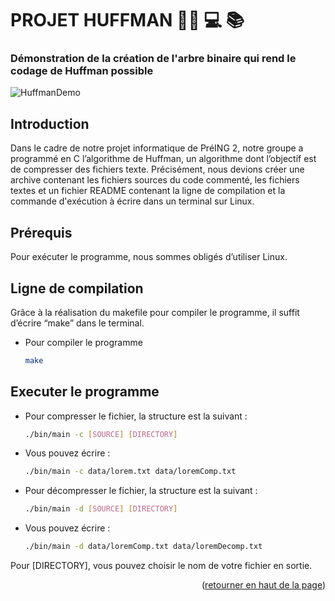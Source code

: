 # PROJET HUFFMAN 👨‍💻 ‍💻 📚

### Démonstration de la création de l'arbre binaire qui rend le codage de Huffman possible
![HuffmanDemo](https://upload.wikimedia.org/wikipedia/commons/a/ac/Huffman_huff_demo.gif)

<!-- INTRODUCTION -->

## Introduction

Dans le cadre de notre projet informatique de PréING 2, notre groupe a programmé en C l’algorithme de Huffman, un algorithme dont l’objectif est de compresser des fichiers texte. 
Précisément, nous devions créer une archive contenant les fichiers sources du code commenté, les fichiers textes et un fichier README contenant la ligne de compilation et la commande d'exécution à écrire dans un terminal sur Linux. 

## Prérequis

Pour exécuter le programme, nous sommes obligés d’utiliser Linux. 

<!-- LIGNE DE COMPILATION -->

## Ligne de compilation

Grâce à la réalisation du makefile pour compiler le programme, il suffit d’écrire “make” dans le terminal.

- Pour compiler le programme
  ```sh
  make
  ```
## Executer le programme

- Pour compresser le fichier, la structure est la suivant :
  ```sh
  ./bin/main -c [SOURCE] [DIRECTORY]
  ```

- Vous pouvez écrire : 
  ```sh
  ./bin/main -c data/lorem.txt data/loremComp.txt
  ```

- Pour décompresser le fichier, la structure est la suivant :
  ```sh
  ./bin/main -d [SOURCE] [DIRECTORY]
  ```

- Vous pouvez écrire :
  ```sh
  ./bin/main -d data/loremComp.txt data/loremDecomp.txt
  ```

Pour [DIRECTORY], vous pouvez choisir le nom de votre fichier en sortie.

<p align="right">(<a href="#top">retourner en haut de la page</a>)</p>



